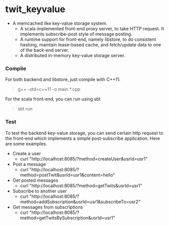 twit_keyvalue
=============

- A memcached like key-value storage system.
	- A scala implemented front-end proxy server, to take HTTP request. It implements subscribe-post style of message posting.
	- A runtime support for front-end, namely libstore, to do consistent hashing, maintain lease-based cache, and fetch/update data to one of the back-end server.
	- A distributed in-memory key-value storage server.  
	
### Compile
For both backend and libstore, just compile with C++11.
> g++ -std=c++11 -o main *.cpp

For the scala front-end, you can run using sbt
> sbt run

### Test
To test the backend key-value storage, you can send certain http request to the front-end which implements a simple post-subscribe application. Here are some examples.

- Create a user
	- curl "http://localhost:8085/?method=createUser&usrId=usr1"
- Post a message
	- curl "http://localhost:8085/?method=postTwit&usrId=usr1&content=hello"
- Get posted messages
	- curl "http://localhost:8085/?method=getTwits&usrId=usr1"
- Subscribe to another user
	- curl "http://localhost:8085/?method=addSubscription&usrId=usr1&subscribeTo=usr2"
- Get messages from subscriptions
	- curl "http://localhost:8085/?method=getTwitsBySubscription&usrId=usr1"
